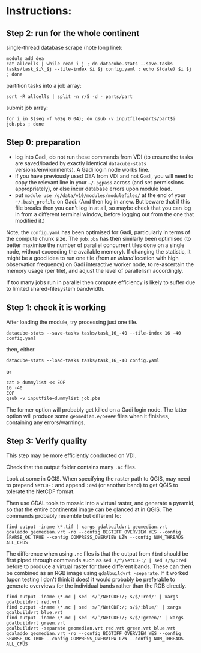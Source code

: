 Instructions:
=============

## Step 2: run for the whole continent

single-thread database scrape (note long line):

    module add dea
    cat allcells | while read i j ; do datacube-stats --save-tasks tasks/task_$i\_$j --tile-index $i $j config.yaml ; echo $(date) $i $j ; done 


partition tasks into a job array:

    sort -R allcells | split -n r/5 -d - parts/part


submit job array: 

    for i in $(seq -f %02g 0 04); do qsub -v inputfile=parts/part$i job.pbs ; done

## Step 0: preparation

 - log into Gadi, do not run these commands from VDI (to ensure the tasks are saved/loaded by exactly identical `datacube-stats` versions/environments). A Gadi login node works fine.
 - if you have previously used DEA from VDI and not Gadi, you will need to copy the relevant line in your `~/.pgpass` across (and set permissions appropriately), or else incur database errors upon module load.
 - put `module use /g/data/v10/modules/modulefiles/` at the end of your `~/.bash_profile` on Gadi. (And then log in anew. But beware that if this file breaks then you can't log in at all, so maybe check that you can log in from a different terminal window, before logging out from the one that modified it.)
 
Note, the `config.yaml` has been optimised for Gadi, particularly in terms of the compute chunk size. 
The `job.pbs` has then similarly been optimised (to better maximise the number of parallel concurrent tiles done on a single node, without exceeding the available memory). If changing the statistic, it might be a good idea to run one tile (from an *inland* location with high observation frequency) on Gadi interactive worker node, to re-ascertain the memory usage (per tile), and adjust the level of parallelism accordingly.

If too many jobs run in parallel then compute efficiency is likely to suffer due to limited shared-filesystem bandwidth.

## Step 1: check it is working

After loading the module, try processing just one tile.

    datacube-stats --save-tasks tasks/task_16_-40 --tile-index 16 -40 config.yaml

then, either

    datacube-stats --load-tasks tasks/task_16_-40 config.yaml
    
or

    cat > dummylist << EOF
    16 -40
    EOF
    qsub -v inputfile=dummylist job.pbs
    
The former option will probably get killed on a Gadi login node. 
The latter option will produce some `geomedian.e/o####` files when it finishes, containing any errors/warnings.

## Step 3: Verify quality 

This step may be more efficiently conducted on VDI.

Check that the output folder contains many `.nc` files.

Look at some in QGIS. When specifying the raster path to QGIS, may need to prepend `NetCDF:` and append `:red` (or another band) to get QGIS to tolerate the NetCDF format.

Then use GDAL tools to mosaic into a virtual raster, and generate a pyramid, so that the entire continental image can be glanced at in QGIS. The commands probably resemble but different to:

    find output -iname \*.tif | xargs gdalbuildvrt geomedian.vrt
    gdaladdo geomedian.vrt -ro --config BIGTIFF_OVERVIEW YES --config SPARSE_OK TRUE --config COMPRESS_OVERVIEW LZW --config NUM_THREADS ALL_CPUS

The difference when using `.nc` files is that the output from `find` should be first piped through commands such as `sed s/^/NetCDF:/ | sed s/$/:red` before to produce a virtual raster for three different bands. These can then be combined as an RGB image using `gdalbuildvrt -separate`. If it worked (upon testing I don't think it does) it would probably be preferable to generate overviews for the individual bands rather than the RGB directly.

    find output -iname \*.nc | sed 's/^/NetCDF:/; s/$/:red/' | xargs gdalbuildvrt red.vrt
    find output -iname \*.nc | sed 's/^/NetCDF:/; s/$/:blue/' | xargs gdalbuildvrt blue.vrt
    find output -iname \*.nc | sed 's/^/NetCDF:/; s/$/:green/' | xargs gdalbuildvrt green.vrt
    gdalbuildvrt -separate geomedian.vrt red.vrt green.vrt blue.vrt
    gdaladdo geomedian.vrt -ro --config BIGTIFF_OVERVIEW YES --config SPARSE_OK TRUE --config COMPRESS_OVERVIEW LZW --config NUM_THREADS ALL_CPUS


